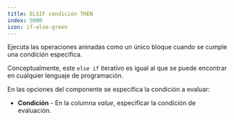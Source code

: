```yaml
---
title: ELSIF condición THEN
index: 5000
icon: if-else-green
---
```


Ejecuta las operaciones aninadas como un único bloque cuando se cumple una condición específica.

Conceptualmente, este `else if` iterativo es igual al que se puede encontrar en cualquier lenguaje de programación.

En las opciones del componente se especifica la condición a evaluar:

- **Condición** - En la columna *value*, especificar la condición de evaluación.